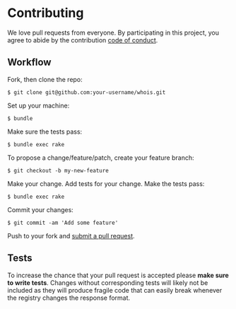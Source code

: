 # Contributing

We love pull requests from everyone. By participating in this project, you agree to abide by the contribution [code of conduct](http://contributor-covenant.org/version/1/2/0/).

## Workflow

Fork, then clone the repo:

    $ git clone git@github.com:your-username/whois.git

Set up your machine:

    $ bundle

Make sure the tests pass:

    $ bundle exec rake

To propose a change/feature/patch, create your feature branch:

    $ git checkout -b my-new-feature

Make your change. Add tests for your change. Make the tests pass:

    $ bundle exec rake

Commit your changes:

    $ git commit -am 'Add some feature'

Push to your fork and [submit a pull request](https://github.com/weppos/whois/compare/).


## Tests

To increase the chance that your pull request is accepted please **make sure to write tests**. Changes without corresponding tests will likely not be included as they will produce fragile code that can easily break whenever the registry changes the response format.
